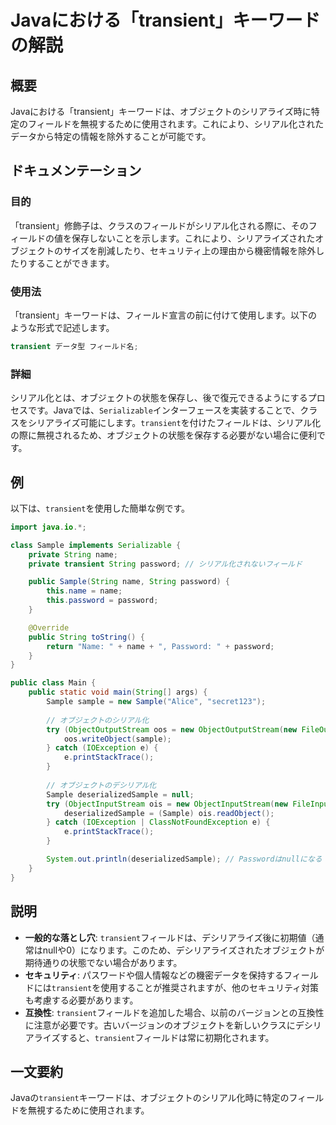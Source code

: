 <!--
Meta Description: # Javaにおける「transient」キーワードの解説 ## 概要 Javaにおける「transient」キーワードは、オブジェクトのシリアライズ時に特定のフィールドを無視するために使用されます。これにより、シリアル化されたデータから特定の情報を除外することが可能です。 ## ドキュメンテーショ...
Meta Keywords: transient, sample, string, name, password
-->

# Javaにおける「transient」キーワードの解説

## 概要
Javaにおける「transient」キーワードは、オブジェクトのシリアライズ時に特定のフィールドを無視するために使用されます。これにより、シリアル化されたデータから特定の情報を除外することが可能です。

## ドキュメンテーション
### 目的
「transient」修飾子は、クラスのフィールドがシリアル化される際に、そのフィールドの値を保存しないことを示します。これにより、シリアライズされたオブジェクトのサイズを削減したり、セキュリティ上の理由から機密情報を除外したりすることができます。

### 使用法
「transient」キーワードは、フィールド宣言の前に付けて使用します。以下のような形式で記述します。

```java
transient データ型 フィールド名;
```

### 詳細
シリアル化とは、オブジェクトの状態を保存し、後で復元できるようにするプロセスです。Javaでは、`Serializable`インターフェースを実装することで、クラスをシリアライズ可能にします。`transient`を付けたフィールドは、シリアル化の際に無視されるため、オブジェクトの状態を保存する必要がない場合に便利です。

## 例
以下は、`transient`を使用した簡単な例です。

```java
import java.io.*;

class Sample implements Serializable {
    private String name;
    private transient String password; // シリアル化されないフィールド

    public Sample(String name, String password) {
        this.name = name;
        this.password = password;
    }

    @Override
    public String toString() {
        return "Name: " + name + ", Password: " + password;
    }
}

public class Main {
    public static void main(String[] args) {
        Sample sample = new Sample("Alice", "secret123");
        
        // オブジェクトのシリアル化
        try (ObjectOutputStream oos = new ObjectOutputStream(new FileOutputStream("sample.ser"))) {
            oos.writeObject(sample);
        } catch (IOException e) {
            e.printStackTrace();
        }
        
        // オブジェクトのデシリアル化
        Sample deserializedSample = null;
        try (ObjectInputStream ois = new ObjectInputStream(new FileInputStream("sample.ser"))) {
            deserializedSample = (Sample) ois.readObject();
        } catch (IOException | ClassNotFoundException e) {
            e.printStackTrace();
        }

        System.out.println(deserializedSample); // Passwordはnullになる
    }
}
```

## 説明
- **一般的な落とし穴**: `transient`フィールドは、デシリアライズ後に初期値（通常はnullや0）になります。このため、デシリアライズされたオブジェクトが期待通りの状態でない場合があります。
- **セキュリティ**: パスワードや個人情報などの機密データを保持するフィールドには`transient`を使用することが推奨されますが、他のセキュリティ対策も考慮する必要があります。
- **互換性**: `transient`フィールドを追加した場合、以前のバージョンとの互換性に注意が必要です。古いバージョンのオブジェクトを新しいクラスにデシリアライズすると、`transient`フィールドは常に初期化されます。

## 一文要約
Javaの`transient`キーワードは、オブジェクトのシリアル化時に特定のフィールドを無視するために使用されます。
